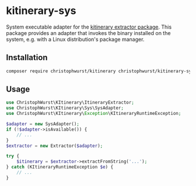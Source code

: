 # kitinerary-sys

System executable adapter for the [kitinerary extractor package](https://packagist.org/packages/christophwurst/kitinerary). This package provides an adapter that invokes the binary installed on the system, e.g. with a Linux distribution's package manager.

## Installation

```sh
composer require christophwurst/kitinerary christophwurst/kitinerary-sys
```

## Usage

```php
use ChristophWurst\KItinerary\ItineraryExtractor;
use ChristophWurst\KItinerary\Sys\SysAdapter;
use ChristophWurst\KItinerary\Exception\KItineraryRuntimeException;

$adapter = new SysAdapter();
if (!$adapter->isAvailable()) {
    // ...
}
$extractor = new Extractor($adapter);

try {
    $itinerary = $extractor->extractFromString('...');
} catch (KItineraryRuntimeException $e) {
    // ...
}
```

